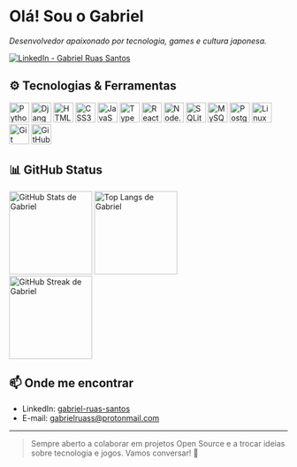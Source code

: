 # Olá! Sou o Gabriel

*Desenvolvedor apaixonado por tecnologia, games e cultura japonesa.*

<p align="left">
  <a href="https://www.linkedin.com/in/gabriel-ruas-santos" target="_blank">
    <img alt="LinkedIn - Gabriel Ruas Santos" src="https://img.shields.io/badge/LinkedIn-Gabriel%20Ruas%20Santos-blue?logo=linkedin&logoColor=white" />
  </a>
</p>

## ⚙️ Tecnologias & Ferramentas

<!-- Ícones via devicon: https://github.com/devicons/devicon -->
<p align="left">
  <img src="https://cdn.jsdelivr.net/gh/devicons/devicon/icons/python/python-original.svg" alt="Python" height="36"/>
  <img src="https://cdn.jsdelivr.net/gh/devicons/devicon/icons/django/django-plain.svg" alt="Django" height="36"/>
  <img src="https://cdn.jsdelivr.net/gh/devicons/devicon/icons/html5/html5-original.svg" alt="HTML5" height="36"/>
  <img src="https://cdn.jsdelivr.net/gh/devicons/devicon/icons/css3/css3-original.svg" alt="CSS3" height="36"/>
  <img src="https://cdn.jsdelivr.net/gh/devicons/devicon/icons/javascript/javascript-original.svg" alt="JavaScript" height="36"/>
  <img src="https://cdn.jsdelivr.net/gh/devicons/devicon/icons/typescript/typescript-original.svg" alt="TypeScript" height="36"/>
  <img src="https://cdn.jsdelivr.net/gh/devicons/devicon/icons/react/react-original.svg" alt="React" height="36"/>
  <img src="https://cdn.jsdelivr.net/gh/devicons/devicon/icons/nodejs/nodejs-original.svg" alt="Node.js" height="36"/>
  <img src="https://cdn.jsdelivr.net/gh/devicons/devicon/icons/sqlite/sqlite-original.svg" alt="SQLite" height="36"/>
  <img src="https://cdn.jsdelivr.net/gh/devicons/devicon/icons/mysql/mysql-original.svg" alt="MySQL" height="36"/>
  <img src="https://cdn.jsdelivr.net/gh/devicons/devicon/icons/postgresql/postgresql-original.svg" alt="PostgreSQL" height="36"/>
  <img src="https://cdn.jsdelivr.net/gh/devicons/devicon/icons/linux/linux-original.svg" alt="Linux" height="36"/>
  <img src="https://cdn.jsdelivr.net/gh/devicons/devicon/icons/git/git-original.svg" alt="Git" height="36"/>
  <img src="https://cdn.jsdelivr.net/gh/devicons/devicon/icons/github/github-original.svg" alt="GitHub" height="36"/>
</p>

## 📊 GitHub Status

<!-- Substitua 'gabrielruassantos' pelo seu usuário do GitHub, caso seja diferente -->
<div align="left">
  <img src="https://github-readme-stats.vercel.app/api?username=gabriel-ruas-santos&show_icons=true&theme=tokyonight&hide_border=true" alt="GitHub Stats de Gabriel" height="150" />
  <img src="https://github-readme-stats.vercel.app/api/top-langs/?username=gabriel-ruas-santos&layout=compact&theme=tokyonight&hide_border=true" alt="Top Langs de Gabriel" height="150" />
</div>

<!-- Opcional: streak stats -->
<div align="left">
  <img src="https://streak-stats.demolab.com?user=gabriel-ruas-santos&theme=tokyonight&hide_border=true" alt="GitHub Streak de Gabriel" height="150" />
</div>

## 📫 Onde me encontrar

- LinkedIn: [gabriel-ruas-santos](https://www.linkedin.com/in/gabriel-ruas-santos)
- E-mail: gabrielruass@protonmail.com

---

> Sempre aberto a colaborar em projetos Open Source e a trocar ideias sobre tecnologia e jogos. Vamos conversar! 🚀
